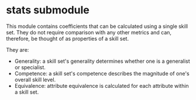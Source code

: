 # stats submodule
This module contains coefficients that can be calculated using a single skill set. They do not require comparison with any other metrics and can, therefore, be thought of as properties of a skill set. 

They are:
- Generality: a skill set's generality determines whether one is a generalist or specialist.
- Competence: a skill set's competence describes the magnitude of one's overall skill level.
- Equivalence: attribute equivalence is calculated for each attribute within a skill set. 